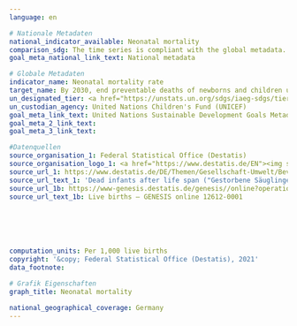 ```yaml
---
language: en

# Nationale Metadaten
national_indicator_available: Neonatal mortality
comparison_sdg: The time series is compliant with the global metadata.
goal_meta_national_link_text: National metadata

# Globale Metadaten
indicator_name: Neonatal mortality rate
target_name: By 2030, end preventable deaths of newborns and children under 5 years of age, with all countries aiming to reduce neonatal mortality to at least as low as 12 per 1,000 live births and under-5 mortality to at least as low as 25 per 1,000 live births
un_designated_tier: <a href="https://unstats.un.org/sdgs/iaeg-sdgs/tier-classification/" title="Click here for more information on the UN tier classification.">Tier I</a>
un_custodian_agency: United Nations Children's Fund (UNICEF)
goal_meta_link_text: United Nations Sustainable Development Goals Metadata
goal_meta_2_link_text: 
goal_meta_3_link_text: 

#Datenquellen
source_organisation_1: Federal Statistical Office (Destatis)
source_organisation_logo_1: <a href="https://www.destatis.de/EN"><img src="https://g205sdgs.github.io/sdg-indicators/public/OrgImgEn/destatis.png" alt="Logo destatis" style="height:60px; width:148px" /></a>
source_url_1: https://www.destatis.de/DE/Themen/Gesellschaft-Umwelt/Bevoelkerung/Geburten/Tabellen/saeuglingssterblichkeit.html
source_url_text_1: 'Dead infants after life span ("Gestorbene Säuglinge nach der Lebensdauer", only available in German)'
source_url_1b: https://www-genesis.destatis.de/genesis//online?operation=table&code=12612-0001&bypass=true&language=en
source_url_text_1b: Live births – GENESIS online 12612-0001






computation_units: Per 1,000 live births
copyright: '&copy; Federal Statistical Office (Destatis), 2021'
data_footnote: 

# Grafik Eigenschaften
graph_title: Neonatal mortality

national_geographical_coverage: Germany
---
```


<span></span>